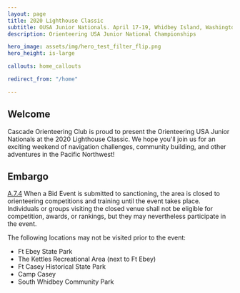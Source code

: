 ```yaml
---
layout: page
title: 2020 Lighthouse Classic 
subtitle: OUSA Junior Nationals. April 17-19, Whidbey Island, Washington
description: Orienteering USA Junior National Championships

hero_image: assets/img/hero_test_filter_flip.png
hero_height: is-large

callouts: home_callouts

redirect_from: "/home"

---
```

## Welcome

Cascade Orienteering Club is proud to present the Orienteering USA Junior Nationals at the 2020 Lighthouse Classic. We hope you'll join us for an exciting weekend of navigation challenges, community building, and other adventures in the Pacific Northwest!

## Embargo

[A.7.4](https://orienteeringusa.org/about/rules/) When a Bid Event is submitted to sanctioning, the area is closed to orienteering competitions and training until the event takes place. Individuals or groups visiting the closed venue shall not be eligible for competition, awards, or rankings, but they may nevertheless participate in the event.

The following locations may not be visited prior to the event:

* Ft Ebey State Park
* The Kettles Recreational Area (next to Ft Ebey)
* Ft Casey Historical State Park
* Camp Casey
* South Whidbey Community Park
